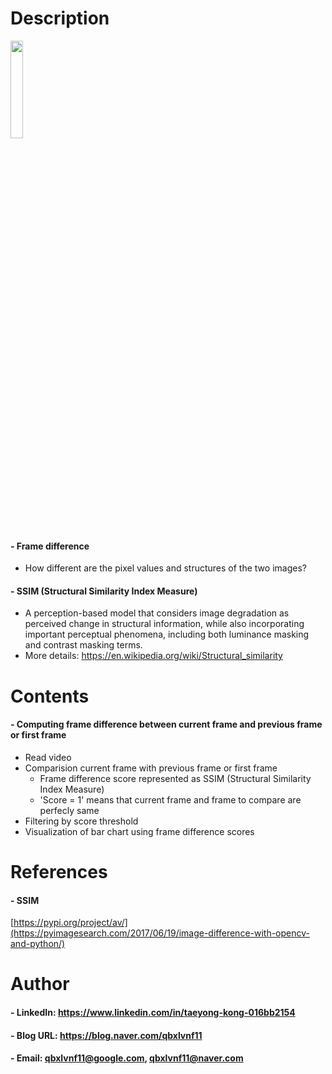 
Description
=============

<img src="https://user-images.githubusercontent.com/52263269/98573579-5c431280-22fa-11eb-8504-381f52b7b29f.png" width="20%"></img>

#### - Frame difference
  - How different are the pixel values and structures of the two images?

#### - SSIM (Structural Similarity Index Measure)
  -  A perception-based model that considers image degradation as perceived change in structural information, while also incorporating important perceptual phenomena, including both luminance masking and contrast masking terms.
  -  More details: https://en.wikipedia.org/wiki/Structural_similarity

Contents
=============

#### - Computing frame difference between current frame and previous frame or first frame
  - Read video
  - Comparision current frame with previous frame or first frame 
    - Frame difference score represented as SSIM (Structural Similarity Index Measure)
    - 'Score = 1' means that current frame and frame to compare are perfecly same
  - Filtering by score threshold
  - Visualization of bar chart using frame difference scores

References
=============

#### - SSIM

[https://pypi.org/project/av/](https://pyimagesearch.com/2017/06/19/image-difference-with-opencv-and-python/)

Author
=============

#### - LinkedIn: https://www.linkedin.com/in/taeyong-kong-016bb2154

#### - Blog URL: https://blog.naver.com/qbxlvnf11

#### - Email: qbxlvnf11@google.com, qbxlvnf11@naver.com
